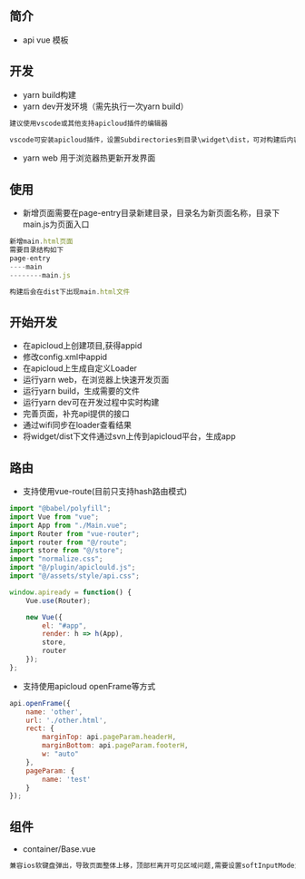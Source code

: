 ## 简介
- api vue 模板

## 开发
- yarn build构建
- yarn dev开发环境（需先执行一次yarn build）
```txt
建议使用vscode或其他支持apicloud插件的编辑器

vscode可安装apicloud插件，设置Subdirectories到目录\widget\dist，可对构建后内容进行wifi同步
```
- yarn web 用于浏览器热更新开发界面

## 使用
- 新增页面需要在page-entry目录新建目录，目录名为新页面名称，目录下main.js为页面入口
```js
新增main.html页面
需要目录结构如下
page-entry
----main
--------main.js

构建后会在dist下出现main.html文件
```

## 开始开发
- 在apicloud上创建项目,获得appid
- 修改config.xml中appid
- 在apicloud上生成自定义Loader
- 运行yarn web，在浏览器上快速开发页面
- 运行yarn build，生成需要的文件
- 运行yarn dev可在开发过程中实时构建
- 完善页面，补充api提供的接口
- 通过wifi同步在loader查看结果
- 将widget/dist下文件通过svn上传到apicloud平台，生成app

## 路由
- 支持使用vue-route(目前只支持hash路由模式)
```js
import "@babel/polyfill";
import Vue from "vue";
import App from "./Main.vue";
import Router from "vue-router";
import router from "@/route";
import store from "@/store";
import "normalize.css";
import "@/plugin/apiclould.js";
import "@/assets/style/api.css";

window.apiready = function() {
    Vue.use(Router);

    new Vue({
        el: "#app",
        render: h => h(App),
        store,
        router
    });
};
```
- 支持使用apicloud openFrame等方式
```js
api.openFrame({
    name: 'other',
    url: './other.html',
    rect: {
        marginTop: api.pageParam.headerH,
        marginBottom: api.pageParam.footerH,
        w: "auto"
    },
    pageParam: {
        name: 'test'
    }
});
```

## 组件
- container/Base.vue
```txt
兼容ios软键盘弹出，导致页面整体上移，顶部栏离开可见区域问题,需要设置softInputMode为"pan"
```